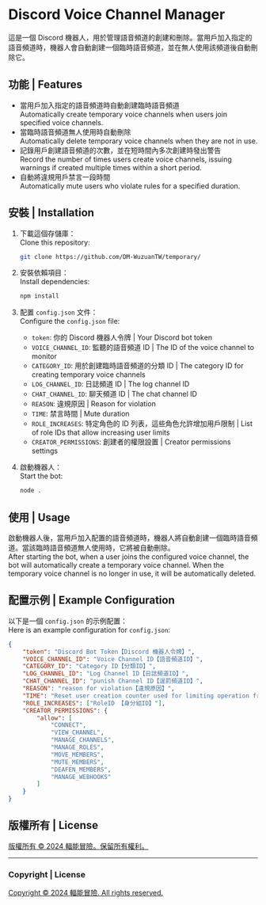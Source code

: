 # Discord Voice Channel Manager

這是一個 Discord 機器人，用於管理語音頻道的創建和刪除。當用戶加入指定的語音頻道時，機器人會自動創建一個臨時語音頻道，並在無人使用該頻道後自動刪除它。

## 功能 | Features

- 當用戶加入指定的語音頻道時自動創建臨時語音頻道  
  Automatically create temporary voice channels when users join specified voice channels.
- 當臨時語音頻道無人使用時自動刪除  
  Automatically delete temporary voice channels when they are not in use.
- 記錄用戶創建語音頻道的次數，並在短時間內多次創建時發出警告  
  Record the number of times users create voice channels, issuing warnings if created multiple times within a short period.
- 自動將違規用戶禁言一段時間  
  Automatically mute users who violate rules for a specified duration.

## 安裝 | Installation

1. 下載這個存儲庫：  
   Clone this repository:
    ```sh
    git clone https://github.com/DM-WuzuanTW/temporary/
    ```

2. 安裝依賴項目：  
   Install dependencies:
    ```sh
    npm install
    ```

3. 配置 `config.json` 文件：  
   Configure the `config.json` file:
    - `token`: 你的 Discord 機器人令牌 | Your Discord bot token
    - `VOICE_CHANNEL_ID`: 監聽的語音頻道 ID | The ID of the voice channel to monitor
    - `CATEGORY_ID`: 用於創建臨時語音頻道的分類 ID | The category ID for creating temporary voice channels
    - `LOG_CHANNEL_ID`: 日誌頻道 ID | The log channel ID
    - `CHAT_CHANNEL_ID`: 聊天頻道 ID | The chat channel ID
    - `REASON`: 違規原因 | Reason for violation
    - `TIME`: 禁言時間 | Mute duration
    - `ROLE_INCREASES`: 特定角色的 ID 列表，這些角色允許增加用戶限制 | List of role IDs that allow increasing user limits
    - `CREATOR_PERMISSIONS`: 創建者的權限設置 | Creator permissions settings

4. 啟動機器人：  
   Start the bot:
    ```sh
    node .
    ```

## 使用 | Usage

啟動機器人後，當用戶加入配置的語音頻道時，機器人將自動創建一個臨時語音頻道。當該臨時語音頻道無人使用時，它將被自動刪除。  
After starting the bot, when a user joins the configured voice channel, the bot will automatically create a temporary voice channel. When the temporary voice channel is no longer in use, it will be automatically deleted.

## 配置示例 | Example Configuration

以下是一個 `config.json` 的示例配置：  
Here is an example configuration for `config.json`:

```json
{
    "token": "Discord Bot Token【Discord 機器人令牌】",
    "VOICE_CHANNEL_ID": "Voice Channel ID【語音頻道ID】",
    "CATEGORY_ID": "Category ID【分類ID】",
    "LOG_CHANNEL_ID": "Log Channel ID【日誌頻道ID】",
    "CHAT_CHANNEL_ID": "punish Channel ID【逞罰頻道ID】",
    "REASON": "reason for violation【違規原因】",
    "TIME": "Reset user creation counter used for limiting operation frequency【重設使用者創建計數器，用於限制操作頻率】",
    "ROLE_INCREASES": ["RoleID 【身分組ID】"],
    "CREATOR_PERMISSIONS": {
        "allow": [
            "CONNECT",
            "VIEW_CHANNEL",
            "MANAGE_CHANNELS",
            "MANAGE_ROLES",
            "MOVE_MEMBERS",
            "MUTE_MEMBERS",
            "DEAFEN_MEMBERS",
            "MANAGE_WEBHOOKS"
        ]
    }
}
```
## 版權所有 | License

[版權所有 © 2024 輻能冒險。保留所有權利。](https://discord.gg/ZgaEZCH8wr)

---

### Copyright | License

[Copyright © 2024 輻能冒險. All rights reserved.](https://discord.gg/ZgaEZCH8wr)
